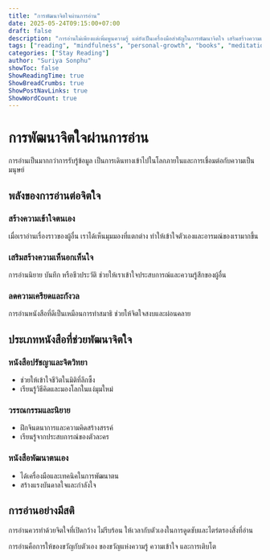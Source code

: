 ```yaml
---
title: "การพัฒนาจิตใจผ่านการอ่าน"
date: 2025-05-24T09:15:00+07:00
draft: false
description: "การอ่านไม่เพียงแต่เพิ่มพูนความรู้ แต่ยังเป็นเครื่องมือสำคัญในการพัฒนาจิตใจ เสริมสร้างความเข้าใจในชีวิตและสังคม"
tags: ["reading", "mindfulness", "personal-growth", "books", "meditation"]
categories: ["Stay Reading"]
author: "Suriya Sonphu"
showToc: false
ShowReadingTime: true
ShowBreadCrumbs: true
ShowPostNavLinks: true
ShowWordCount: true
---
```


# การพัฒนาจิตใจผ่านการอ่าน

การอ่านเป็นมากกว่าการรับรู้ข้อมูล เป็นการเดินทางเข้าไปในโลกภายในและการเชื่อมต่อกับความเป็นมนุษย์

## พลังของการอ่านต่อจิตใจ

### สร้างความเข้าใจตนเอง
เมื่อเราอ่านเรื่องราวของผู้อื่น เราได้เห็นมุมมองที่แตกต่าง ทำให้เข้าใจตัวเองและอารมณ์ของเรามากขึ้น

### เสริมสร้างความเห็นอกเห็นใจ
การอ่านนิยาย บันทึก หรือชีวประวัติ ช่วยให้เราเข้าใจประสบการณ์และความรู้สึกของผู้อื่น

### ลดความเครียดและกังวล
การอ่านหนังสือที่ดีเป็นเหมือนการทำสมาธิ ช่วยให้จิตใจสงบและผ่อนคลาย

## ประเภทหนังสือที่ช่วยพัฒนาจิตใจ

### หนังสือปรัชญาและจิตวิทยา
- ช่วยให้เข้าใจชีวิตในมิติที่ลึกซึ้ง
- เรียนรู้วิธีคิดและมองโลกในแง่มุมใหม่

### วรรณกรรมและนิยาย
- ฝึกจินตนาการและความคิดสร้างสรรค์
- เรียนรู้จากประสบการณ์ของตัวละคร

### หนังสือพัฒนาตนเอง
- ได้เครื่องมือและเทคนิคในการพัฒนาตน
- สร้างแรงบันดาลใจและกำลังใจ

## การอ่านอย่างมีสติ

การอ่านควรทำด้วยจิตใจที่เปิดกว้าง ไม่รีบร้อน ให้เวลากับตัวเองในการดูดซับและไตร่ตรองสิ่งที่อ่าน

การอ่านคือการให้ของขวัญกับตัวเอง ของขวัญแห่งความรู้ ความเข้าใจ และการเติบโต
